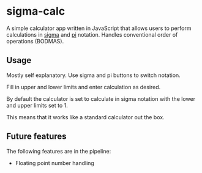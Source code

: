 # sigma-calc

A simple calculator app written in JavaScript that allows users to perform calculations in [sigma](https://en.wikipedia.org/wiki/Summation#Capital-sigma_notation) and [pi](https://en.wikipedia.org/wiki/Product_(mathematics)#:~:text=Product%20of%20sequences,is%20just%20that%20number%20itself) notation. Handles conventional order of operations (BODMAS). 

## Usage

Mostly self explanatory. Use sigma and pi buttons to switch notation. 

Fill in upper and lower limits and enter calculation as desired.

By default the calculator is set to calculate in sigma notation with the lower and upper limits set to 1. 

This means that it works like a standard calculator out the box. 

## Future features

The following features are in the pipeline:

- Floating point number handling

